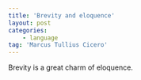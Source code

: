 ```yaml
---
title: 'Brevity and eloquence'
layout: post
categories:
    - language
tag: 'Marcus Tullius Cicero'
---
```


Brevity is a great charm of eloquence.